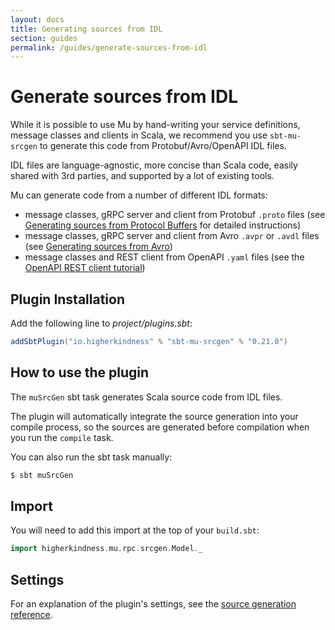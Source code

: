 ```yaml
---
layout: docs
title: Generating sources from IDL
section: guides
permalink: /guides/generate-sources-from-idl
---
```


# Generate sources from IDL

While it is possible to use Mu by hand-writing your service definitions, message
classes and clients in Scala, we recommend you use `sbt-mu-srcgen` to generate
this code from Protobuf/Avro/OpenAPI IDL files.

IDL files are language-agnostic, more concise than Scala code, easily shared
with 3rd parties, and supported by a lot of existing tools.

Mu can generate code from a number of different IDL formats:

* message classes, gRPC server and client from Protobuf `.proto` files (see
  [Generating sources from Protocol Buffers](generate-sources-from-proto) for detailed instructions)
* message classes, gRPC server and client from Avro `.avpr` or `.avdl` files (see
  [Generating sources from Avro](generate-sources-from-avro))
* message classes and REST client from OpenAPI `.yaml` files (see the
  [OpenAPI REST client tutorial](../tutorials/openapi-client))

## Plugin Installation

Add the following line to _project/plugins.sbt_:

[comment]: # (Start Replace)

```scala
addSbtPlugin("io.higherkindness" % "sbt-mu-srcgen" % "0.21.0")
```

[comment]: # (End Replace)

## How to use the plugin

The `muSrcGen` sbt task generates Scala source code from IDL files.

The plugin will automatically integrate the source generation into your compile
process, so the sources are generated before compilation when you run the
`compile` task.

You can also run the sbt task manually:

```sh
$ sbt muSrcGen
```

## Import

You will need to add this import at the top of your `build.sbt`:

```scala
import higherkindness.mu.rpc.srcgen.Model._
```

## Settings

For an explanation of the plugin's settings, see the [source generation
reference](../reference/source-generation).

[Mu]: https://github.com/higherkindness/mu-scala